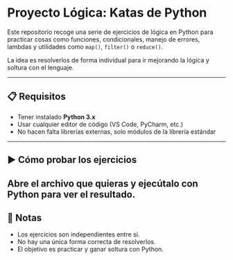 # Proyecto Lógica: Katas de Python

Este repositorio recoge una serie de ejercicios de lógica en Python para practicar cosas como funciones, condicionales, manejo de errores, lambdas y utilidades como `map()`, `filter()` o `reduce()`.

La idea es resolverlos de forma individual para ir mejorando la lógica y soltura con el lenguaje.

---

## 📋 Requisitos

- Tener instalado **Python 3.x**
- Usar cualquier editor de código (VS Code, PyCharm, etc.)
- No hacen falta librerías externas, solo módulos de la librería estándar

---

## ▶️ Cómo probar los ejercicios

Abre el archivo que quieras y ejecútalo con Python para ver el resultado.
---

## 📌 Notas

- Los ejercicios son independientes entre sí.
- No hay una única forma correcta de resolverlos.
- El objetivo es practicar y ganar soltura con Python.
